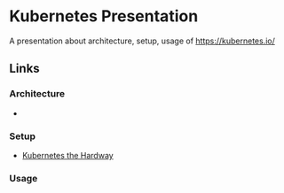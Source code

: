 # Kubernetes Presentation

A presentation about architecture, setup, usage of https://kubernetes.io/

## Links

### Architecture
* 

### Setup
* [Kubernetes the Hardway](https://github.com/kelseyhightower/kubernetes-the-hard-way)

### Usage 

